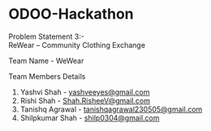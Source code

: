# ODOO-Hackathon

Problem Statement 3:-   
ReWear – Community Clothing Exchange

Team Name - WeWear

Team Members Details
1. Yashvi Shah -      yashveeyes@gmail.com
2. Rishi Shah -       Shah.RisheeV@gmail.com
3. Tanishq Agrawal -  tanishqagrawal230505@gmail.com
4. Shilpkumar Shah -  shilp0304@gmail.com
